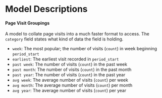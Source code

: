 # Model Descriptions

#### Page Visit Groupings

A model to collate page visits into a much faster format to access.
The `category` field states what kind of data the field is holding.

- `week`: The most popular; the number of visits (`count`) in week beginning `period_start`
- `earliest`: The earliest visit recorded in `period_start`
- `past week`: The number of visits (`count`) in the past week
- `past month`: The number of visits (`count`) in the past month
- `past year`: The number of visits (`count`) in the past year
- `avg week`: The average number of visits (`count`) per week
- `avg month`: The average number of visits (`count`) per month
- `avg year`: The average number of visits (`count`) per year


